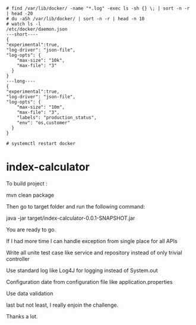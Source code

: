 <pre><code>
# find /var/lib/docker/ -name "*.log" -exec ls -sh {} \; | sort -n -r | head -20
# du -aSh /var/lib/docker/ | sort -n -r | head -n 10
# watch ls -l 
/etc/docker/daemon.json
---short----
{
"experimental":true,
"log-driver": "json-file",
"log-opts": {
    "max-size": "10k",
    "max-file": "3"
  }
}
---long----
{
"experimental":true,
"log-driver": "json-file",
"log-opts": {
    "max-size": "10m",
    "max-file": "3",
    "labels": "production_status",
    "env": "os,customer"
  }
}

# systemctl restart docker 
</code></pre>

# index-calculator
To build project :

mvn clean package

Then go to target folder and run the following command:

java -jar target/index-calculator-0.0.1-SNAPSHOT.jar

You are ready to go.

If I had more time I can handle exception from single place for all APIs

Write all unite test case like service and repository instead of only trivial controller 

Use standard log like Log4J for logging instead of System.out

Configuration date from configuration file like application.properties

Use data validation

last but not least, I really enjoin the challenge.

Thanks a lot. 